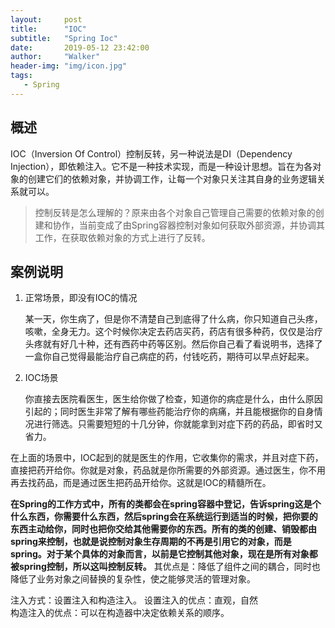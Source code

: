 ```yaml
---
layout:     post
title:      "IOC"
subtitle:   "Spring Ioc"
date:       2019-05-12 23:42:00
author:     "Walker"
header-img: "img/icon.jpg"
tags:
   - Spring
---
```


## 概述

IOC（Inversion Of Control）控制反转，另一种说法是DI（Dependency Injection），即依赖注入。它不是一种技术实现，而是一种设计思想。旨在为各对象的创建它们的依赖对象，并协调工作，让每一个对象只关注其自身的业务逻辑关系就可以。

> 控制反转是怎么理解的？原来由各个对象自己管理自己需要的依赖对象的创建和协作，当前变成了由Spring容器控制对象如何获取外部资源，并协调其工作，在获取依赖对象的方式上进行了反转。

## 案例说明

1. 正常场景，即没有IOC的情况

   某一天，你生病了，但是你不清楚自己到底得了什么病，你只知道自己头疼，咳嗽，全身无力。这个时候你决定去药店买药，药店有很多种药，仅仅是治疗头疼就有好几十种，还有西药中药等区别。然后你自己看了看说明书，选择了一盒你自己觉得最能治疗自己病症的药，付钱吃药，期待可以早点好起来。 

2. IOC场景

   你直接去医院看医生，医生给你做了检查，知道你的病症是什么，由什么原因引起的；同时医生非常了解有哪些药能治疗你的病痛，并且能根据你的自身情况进行筛选。只需要短短的十几分钟，你就能拿到对症下药的药品，即省时又省力。

在上面的场景中，IOC起到的就是医生的作用，它收集你的需求，并且对症下药，直接把药开给你。你就是对象，药品就是你所需要的外部资源。通过医生，你不用再去找药品，而是通过医生把药品开给你。这就是IOC的精髓所在。 

**在Spring的工作方式中，所有的类都会在spring容器中登记，告诉spring这是个什么东西，你需要什么东西，然后spring会在系统运行到适当的时候，把你要的东西主动给你，同时也把你交给其他需要你的东西。所有的类的创建、销毁都由 spring来控制，也就是说控制对象生存周期的不再是引用它的对象，而是spring。对于某个具体的对象而言，以前是它控制其他对象，现在是所有对象都被spring控制，所以这叫控制反转。** 其优点是：降低了组件之间的耦合，同时也降低了业务对象之间替换的复杂性，使之能够灵活的管理对象。 

注入方式：设置注入和构造注入。
设置注入的优点：直观，自然  
构造注入的优点：可以在构造器中决定依赖关系的顺序。
